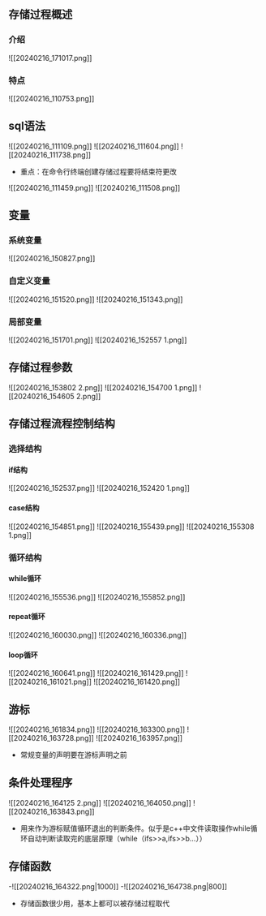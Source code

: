 ## 存储过程概述
### 介绍
![[20240216_171017.png]]
### 特点
![[20240216_110753.png]]
## sql语法
![[20240216_111109.png]]
![[20240216_111604.png]]
![[20240216_111738.png]]
- 重点：在命令行终端创建存储过程要将结束符更改

![[20240216_111459.png]]
![[20240216_111508.png]]
## 变量
### 系统变量
![[20240216_150827.png]]
### 自定义变量
![[20240216_151520.png]]
![[20240216_151343.png]]
### 局部变量
![[20240216_151701.png]]
![[20240216_152557 1.png]]
## 存储过程参数
![[20240216_153802 2.png]]
![[20240216_154700 1.png]]
![[20240216_154605 2.png]]
## 存储过程流程控制结构
### 选择结构
#### if结构
![[20240216_152537.png]]
![[20240216_152420 1.png]]
#### case结构
![[20240216_154851.png]]
![[20240216_155439.png]]
![[20240216_155308 1.png]]
### 循环结构
#### while循环
![[20240216_155536.png]]
![[20240216_155852.png]]
#### repeat循环
![[20240216_160030.png]]
![[20240216_160336.png]]
#### loop循环
![[20240216_160641.png]]
![[20240216_161429.png]]
![[20240216_161021.png]]
![[20240216_161420.png]]
## 游标
![[20240216_161834.png]]
![[20240216_163300.png]]
![[20240216_163728.png]]
![[20240216_163957.png]]
- 常规变量的声明要在游标声明之前
## 条件处理程序
![[20240216_164125 2.png]]
![[20240216_164050.png]]
![[20240216_163843.png]]
- 用来作为游标赋值循环退出的判断条件。似乎是c++中文件读取操作while循环自动判断读取完的底层原理（while（ifs>>a,ifs>>b...））
## 存储函数
-![[20240216_164322.png|1000]]
-![[20240216_164738.png|800]]
- 存储函数很少用，基本上都可以被存储过程取代